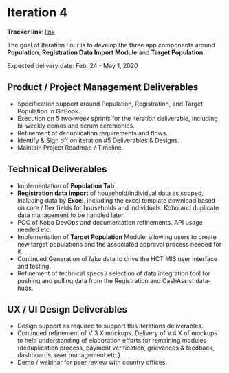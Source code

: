 # Iteration 4

**Tracker link**: [link](https://prod.teamgantt.com/gantt/schedule/?ids=1794245&public_keys=O5dlvTv5qm0V&zoom=d100&font_size=12&estimated_hours=0&assigned_resources=0&percent_complete=0&documents=0&comments=0&col_width=355&hide_header_tabs=0&menu_view=1&resource_filter=1&name_in_bar=0&name_next_to_bar=0&resource_names=1&resource_hours=1#user=&company=&custom=&date_filter=&hide_completed=false&color_filter=)

The goal of Iteration Four is to develop the three app components around **Population**, **Registration Data Import Module** and **Target Population.**

Expected delivery date: Feb. 24 - May 1, 2020

## **Product / Project Management Deliverables**

* Specification support around Population, Registration, and Target Population in GitBook.
* Execution on 5 two-week sprints for the iteration deliverable, including bi-weekly demos and scrum ceremonies.
* Refinement of deduplication requirements and flows.
* Identify & Sign off on iteration \#5 Deliverables & Designs.
* Maintain Project Roadmap / Timeline.

## **Technical Deliverables**

* Implementation of **Population Tab**
* **Registration data import** of household/individual data as scoped, including data by **Excel**, including the excel template download based on core / flex fields for households and individuals. Kobo and duplicate data management to be handled later.
* POC of Kobo DevOps and documentation refinements, API usage needed etc.
* Implementation of **Target Population** Module, allowing users to create new target populations and the associated approval process needed for it.
* Continued Generation of fake data to drive the HCT MIS user interface and testing.
* Refinement of technical specs / selection of data integration tool for pushing and pulling data from the Registration and CashAssist data-hubs.

## **UX / UI Design Deliverables**

* Design support as required to support this iterations deliverables.
* Continued refinement of V 3.X mockups. Delivery of V.4.X of mockups to help understanding of elaboration efforts for remaining modules \(deduplication process, payment verification, grievances & feedback, dashboards, user management etc.\)
* Demo / webinar for peer review with country offices.

